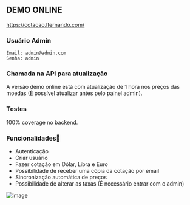 ## DEMO ONLINE
https://cotacao.lfernando.com/

### Usuário Admin
```
Email: admin@admin.com
Senha: admin
```

### Chamada na API para atualização
A versão demo online está com atualização de 1 hora nos preços das moedas (É possível atualizar antes pelo painel admin).

### Testes
100% coverage no backend.

### Funcionalidades🚀
- Autenticação
- Criar usuário
- Fazer cotação em Dólar, Libra e Euro
- Possibilidade de receber uma cópia da cotação por email
- Sincronização automática de preços
- Possibilidade de alterar as taxas (É necessário entrar com o admin)

![image](https://user-images.githubusercontent.com/10976421/174678655-7037735e-b0d0-4921-9cb9-2d9b6dcfda36.png)
